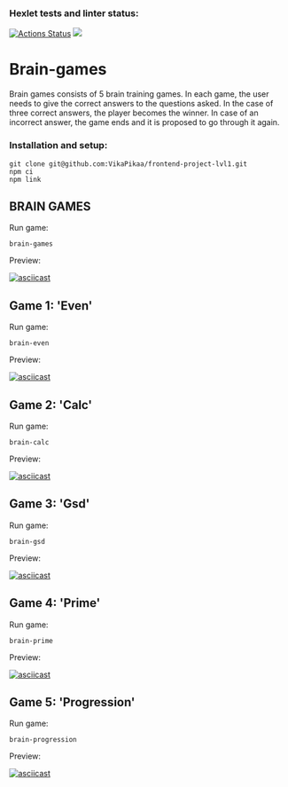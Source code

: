 ### Hexlet tests and linter status:
[![Actions Status](https://github.com/VikaPikaa/frontend-project-lvl1/workflows/hexlet-check/badge.svg)](https://github.com/VikaPikaa/frontend-project-lvl1/actions)
<a href="https://codeclimate.com/github/VikaPikaa/frontend-project-lvl1/maintainability"><img src="https://api.codeclimate.com/v1/badges/041374c8e44d202064eb/maintainability" /></a>

# Brain-games
Brain games consists of 5 brain training games. In each game, the user needs to give the correct answers to the questions asked. In the case of three correct answers, the player becomes the winner. In case of an incorrect answer, the game ends and it is proposed to go through it again.

### Installation and setup:
```
git clone git@github.com:VikaPikaa/frontend-project-lvl1.git
npm ci
npm link
```

## BRAIN GAMES
Run game:
```
brain-games
```

Preview:

[![asciicast](https://asciinema.org/a/4zcXuVO2YQsYJJC6Z6HIcHElh.svg)](https://asciinema.org/a/4zcXuVO2YQsYJJC6Z6HIcHElh)

## Game 1: 'Even'
Run game:
```
brain-even
```

Preview:

[![asciicast](https://asciinema.org/a/8RCF0fGzsEYikcmWDC2TDTGcB.svg)](https://asciinema.org/a/8RCF0fGzsEYikcmWDC2TDTGcB)

## Game 2: 'Calc'
Run game:
```
brain-calc
```

Preview:

[![asciicast](https://asciinema.org/a/ejZZlzEQay8wCjzai73pMCowI.svg)](https://asciinema.org/a/ejZZlzEQay8wCjzai73pMCowI)

## Game 3: 'Gsd'
Run game:
```
brain-gsd
```

Preview:

[![asciicast](https://asciinema.org/a/hPkr7NDuJOlWkyw0147XSULJj.svg)](https://asciinema.org/a/hPkr7NDuJOlWkyw0147XSULJj)

## Game 4: 'Prime'
Run game:
```
brain-prime
```

Preview:

[![asciicast](https://asciinema.org/a/x3ojAYSHi8CEis2sClvwkUvmc.svg)](https://asciinema.org/a/x3ojAYSHi8CEis2sClvwkUvmc)

## Game 5: 'Progression'
Run game:
```
brain-progression
```

Preview:

[![asciicast](https://asciinema.org/a/Cz6SwOVZCnnWPoeRFHySd8u6B.svg)](https://asciinema.org/a/Cz6SwOVZCnnWPoeRFHySd8u6B)
